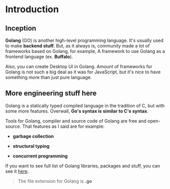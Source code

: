 # Introduction

## Inception

**Golang** (GO) is another high-level programming language.
It's usually used to make **backend stuff**.
But, as it always is, community made a lot of frameworks based on Golang,
for example, A framework to use Golang as a frontend language (ex. **Buffalo**).

Also, you can create Desktop UI in Golang.
Amount of frameworks for Golang is not such a big deal as it was for JavaScript,
but it's nice to have something more than just pure language.

## More engineering stuff here

Golang is a statically typed compiled language in the tradition of C, but with some more features.
Overwall, **Go's syntax is similar to C's syntax**.

Tools for Golang, compiler and source code of Golang are free and open-source.
That features as I said are for example:

* **garbage collection**

* **structural typing**

* **concurrent programming**


If you want to see full list of Golang libraries, packages and stuff, you can see it [here](https://github.com/avelino/awesome-go#database).

> The file extension for Golang is **.go**
